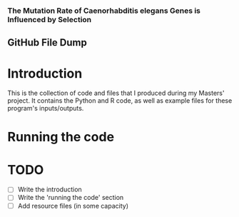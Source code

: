 ### The Mutation Rate of Caenorhabditis elegans Genes is Influenced by Selection
## GitHub File Dump
# Introduction
This is the collection of code and files that I produced during my Masters' project. It contains the Python and R code, as well as example files for these program's inputs/outputs.

# Running the code


# TODO
- [ ] Write the introduction
- [ ] Write the 'running the code' section
- [ ] Add resource files (in some capacity)
